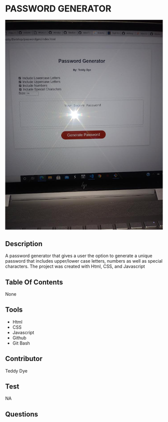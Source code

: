 # PASSWORD GENERATOR
![JS Password Generator](0.jpg
)

## Description 
A password generator that gives a user the option to generate  a unique password that includes upper/lower case letters, numbers as well as special characters. The project was created with Html, CSS, and Javascript

## Table Of Contents
None

## Tools
* Html
* CSS
* Javascript
* Github 
* Git Bash

## Contributor
Teddy Dye

## Test 
NA

## Questions